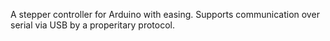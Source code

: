 A stepper controller for Arduino with easing. Supports communication over serial via USB by a properitary protocol.